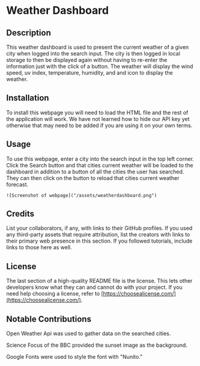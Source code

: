 # Weather Dashboard

## Description
This weather dashboard is used to present the current weather of a given city when logged into the search input. The city is then logged in local storage to then be displayed again without having to re-enter the information just with the click of a button. The weather will display the wind speed, uv index, temperature, humidity, and and icon to display the weather. 


## Installation
To install this webpage you will need to load the HTML file and the rest of the application will work. We have not learned how to hide our API key yet otherwise that may need to be added if you are using it on your own terms. 

## Usage
To use this webpage, enter a city into the search input in the top left corner. Click the Search button and that cities current weather will be loaded to the dashboard in addition to a button of all the cities the user has searched. They can then click on the button to reload that cities current weather forecast. 

    ![Screenshot of webpage]("/assets/weatherdashboard.png")
  
## Credits
List your collaborators, if any, with links to their GitHub profiles.
If you used any third-party assets that require attribution, list the creators with links to their primary web presence in this section.
If you followed tutorials, include links to those here as well.

## License
The last section of a high-quality README file is the license. This lets other developers know what they can and cannot do with your project. If you need help choosing a license, refer to [https://choosealicense.com/](https://choosealicense.com/).

## Notable Contributions

Open Weather Api was used to gather data on the searched cities.

Science Focus of the BBC provided the sunset image as the background.

Google Fonts were used to style the font with "Nunito."

